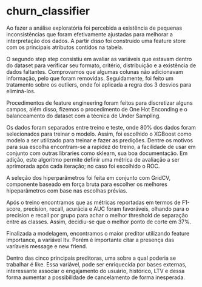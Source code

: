 # churn_classifier
Ao fazer a análise exploratória foi percebida a existência de pequenas inconsistências que foram efetivamente ajustadas para melhorar a interpretação dos dados. A partir disso foi construído uma feature store com os principais atributos contidos na tabela.

O segundo step step consistiu em avaliar as variáveis que estavam dentro do dataset para verificar seu formato, critério, distribuição e a existência de dados faltantes. Comprovamos que algumas colunas não adicionavam informação, pelo que foram removidas. Seguidamente, foi feito um tratamento sobre os outliers, onde foi aplicada a regra dos 3 desvios para eliminá-los. 

Procedimentos de feature engineering foram feitos para discretizar alguns campos, além disso, fizemos o procedimento de One Hot Enconding e o balanceamento do dataset com a técnica de Under Sampling.

Os dados foram separados entre treino e teste, onde 80% dos dados foram selecionados para treinar o modelo. Assim, foi escolhido o XGBoost como modelo a ser utilizado para treinar e fazer as predições. Dentre os motivos para sua escolha encontram-se a rapidez do treino, a facilidade de usar em conjunto com outras libraries como sklearn, sua boa documentação. Em adição, este algoritmo permite definir uma métrica de avaliação a ser aprimorada após cada iteração; no caso foi escolhido o ROC.

A seleção dos hiperparâmetros foi feita em conjunto com GridCV, componente baseado em força bruta para escolher os melhores hipeparâmetros com base nas escolhas prévias.

Após o treino encontramos que as métricas reportadas em termos de F1-score, precision, recall, acurácia e AUC foram favoráveis, olhando para o precision e recall por grupo para achar o melhor threshold de separação entre as classes. Assim, decidiu-se que o melhor ponto de corte em 37%.

Finalizada a modelagem, encontramos o maior preditor utilizando feature importance, a variável ltv. Porém é importante citar a presença das varíaveis message e new friend.

Dentro das cinco principais preditoras, uma sobre a qual poderia se trabalhar é like. Essa variável, pode ser enriquecida por bases externas, interessante associar o engajamento do usuário, histórico, LTV  e dessa forma aumentar a possibilidade de cancelamento de forma inesperada. 

